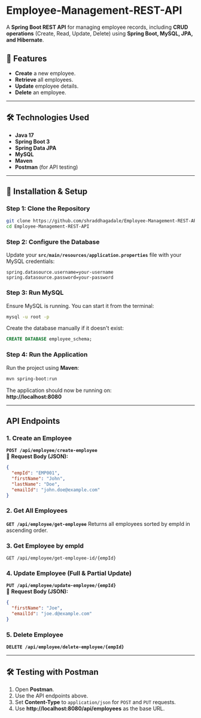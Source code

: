 # Employee-Management-REST-API

A **Spring Boot REST API** for managing employee records, including **CRUD operations** (Create, Read, Update, Delete) using **Spring Boot, MySQL, JPA, and Hibernate**.

## 🚀 Features
-  **Create** a new employee.
-  **Retrieve** all employees.
-  **Update** employee details.
-  **Delete** an employee.

---

## 🛠️ Technologies Used
- **Java 17**
- **Spring Boot 3**
- **Spring Data JPA**
- **MySQL**
- **Maven**
- **Postman** (for API testing)

---

## 👥 Installation & Setup

### **Step 1: Clone the Repository**
```sh
git clone https://github.com/shraddhagadale/Employee-Management-REST-API.git
cd Employee-Management-REST-API
```

### **Step 2: Configure the Database**
Update your **`src/main/resources/application.properties`** file with your MySQL credentials:
```
spring.datasource.username=your-username
spring.datasource.password=your-password

```

### **Step 3: Run MySQL**
Ensure MySQL is running. You can start it from the terminal:
```sh
mysql -u root -p
```
Create the database manually if it doesn't exist:
```sql
CREATE DATABASE employee_schema;
```

### **Step 4: Run the Application**
Run the project using **Maven**:
```sh
mvn spring-boot:run
```
The application should now be running on:  
 **http://localhost:8080**

---

##  API Endpoints

### **1. Create an Employee**
**`POST /api/employee/create-employee`**  
📩 **Request Body (JSON):**
```json
{
  "empId": "EMP001",
  "firstName": "John",
  "lastName": "Doe",
  "emailId": "john.doe@example.com"
}

```

### **2. Get All Employees**
**`GET /api/employee/get-employee`**
Returns all employees sorted by empId in ascending order.

### **3. Get Employee by empId**
`GET /api/employee/get-employee-id/{empId}`

### **4. Update Employee (Full & Partial Update)**
**`PUT /api/employee/update-employee/{empId}`**  
📩 **Request Body (JSON):**
```json
{
  "firstName": "Joe",
  "emailId": "joe.d@example.com"
}

```

### **5. Delete Employee**
**`DELETE /api/employee/delete-employee/{empId}`**

---

## 🛠️ Testing with Postman
1. Open **Postman**.
2. Use the API endpoints above.
3. Set **Content-Type** to `application/json` for `POST` and `PUT` requests.
4. Use **http://localhost:8080/api/employees** as the base URL.


